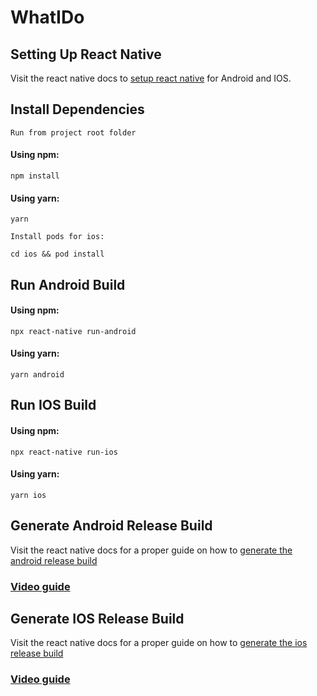 # WhatIDo

## Setting Up React Native

Visit the react native docs to [setup react native](https://reactnative.dev/docs/environment-setup) for Android and IOS.

## Install Dependencies

`Run from project root folder`

#### Using npm:

```shell
npm install
```

#### Using yarn:

```shell
yarn
```

`Install pods for ios:`

```shell
cd ios && pod install
```

## Run Android Build

#### Using npm:

```shell
npx react-native run-android
```

#### Using yarn:

```shell
yarn android
```

## Run IOS Build

#### Using npm:

```shell
npx react-native run-ios
```

#### Using yarn:

```shell
yarn ios
```

## Generate Android Release Build

Visit the react native docs for a proper guide on how to [generate the android release build](https://reactnative.dev/docs/signed-apk-android)

### [Video guide](https://www.youtube.com/watch?v=5tgcogEoIiQ&t=543s)

## Generate IOS Release Build

Visit the react native docs for a proper guide on how to [generate the ios release build](https://reactnative.dev/docs/publishing-to-app-store)

### [Video guide](https://www.youtube.com/watch?v=r-Z--YDrmjI)
